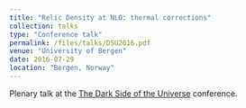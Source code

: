 ```yaml
---
title: "Relic Density at NLO: thermal corrections"
collection: talks
type: "Conference talk"
permalink: /files/talks/DSU2016.pdf
venue: "University of Bergen"
date: 2016-07-29
location: "Bergen, Norway"
---
```


Plenary talk at the [The Dark Side of the Universe](https://indico.cern.ch/event/459881/) conference.
